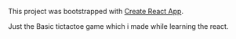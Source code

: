 This project was bootstrapped with [Create React App](https://github.com/facebook/create-react-app).

Just the Basic tictactoe game which i made while learning the react.
